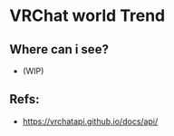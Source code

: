 # VRChat world Trend

## Where can i see?

- (WIP)

## Refs:

- https://vrchatapi.github.io/docs/api/
